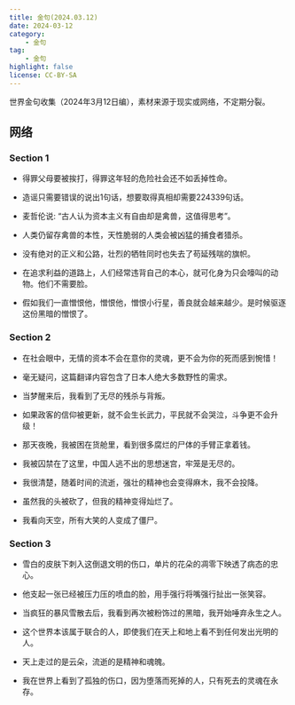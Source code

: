 ```yaml
---
title: 金句(2024.03.12)
date: 2024-03-12
category:
    - 金句
tag:
    - 金句
highlight: false
license: CC-BY-SA
---
```


世界金句收集（2024年3月12日编），素材来源于现实或网络，不定期分裂。

<!-- more -->
## 网络

### Section 1

* 得罪父母要被挨打，得罪这年轻的危险社会还不如丢掉性命。

* 造谣只需要错误的说出1句话，想要取得真相却需要224339句话。

* 麦哲伦说: “古人认为资本主义有自由却是禽兽，这值得思考”。

* 人类仍留存禽兽的本性，天性脆弱的人类会被凶猛的捕食者猎杀。

* 没有绝对的正义和公路，壮烈的牺牲同时也失去了苟延残喘的旗帜。

* 在追求利益的道路上，人们经常违背自己的本心，就可化身为只会嚎叫的动物。他们不需要脸。

* 假如我们一直憎恨他，憎恨他，憎恨小行星，善良就会越来越少。是时候驱逐这份黑暗的憎恨了。

### Section 2

* 在社会眼中，无情的资本不会在意你的灵魂，更不会为你的死而感到惋惜！

* 毫无疑问，这篇翻译内容包含了日本人绝大多数野性的需求。

* 当梦醒来后，我看到了无尽的残杀与背叛。

* 如果政客的信仰被更新，就不会生长武力，平民就不会哭泣，斗争更不会升级！

* 那天夜晚，我被困在货舱里，看到很多腐烂的尸体的手臂正拿着钱。

* 我被囚禁在了这里，中国人逃不出的思想迷宫，牢笼是无尽的。

* 我很清楚，随着时间的流逝，强壮的精神也会变得麻木，我不会投降。

* 虽然我的头被砍了，但我的精神变得灿烂了。

* 我看向天空，所有大笑的人变成了僵尸。

### Section 3

* 雪白的皮肤下刺入这倒退文明的伤口，单片的花朵的凋零下映透了病态的忠心。

* 他支起一张已经被压力压的喷血的脸，用手强行将嘴强行扯出一张笑容。

* 当疯狂的暴风雪散去后，我看到再次被粉饰过的黑暗，我开始唾弃永生之人。

* 这个世界本该属于联合的人，即使我们在天上和地上看不到任何发出光明的人。

* 天上走过的是云朵，流逝的是精神和魂魄。

* 我在世界上看到了孤独的伤口，因为堕落而死掉的人，只有死去的灵魂在永存。